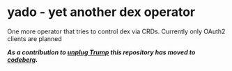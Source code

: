 # yado - yet another dex operator
One more operator that tries to control dex via CRDs. Currently only OAuth2 clients
are planned

***As a contribution to [unplug Trump](https://www.kuketz-blog.de/unplugtrump-mach-dich-digital-unabhaengig-von-trump-und-big-tech/) this repository has moved to [codeberg](https://codeberg.org/capercode/yado).***

